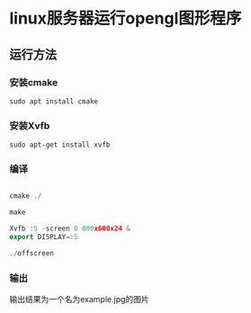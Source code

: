 # linux服务器运行opengl图形程序

## 运行方法

### 安装cmake

`sudo apt install cmake`

### 安装Xvfb

`sudo apt-get install xvfb`

### 编译

```cpp

cmake ./

make

Xvfb :5 -screen 0 800x600x24 &
export DISPLAY=:5

./offscreen

```

### 输出

输出结果为一个名为example.jpg的图片

